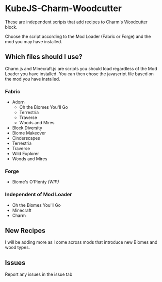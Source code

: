 # KubeJS-Charm-Woodcutter
These are independent scripts that add recipes to Charm's Woodcutter block.

Choose the script according to the Mod Loader (Fabric or Forge) and the mod you may have installed.

## Which files should I use?

Charm.js and Minecraft.js are scripts you should load regardless of the Mod Loader you have installed.
You can then chose the javascript file based on the mod you have installed.

### Fabric

- Adorn
  - Oh the Biomes You'll Go
  - Terrestria
  - Traverse
  - Woods and Mires 
- Block Diversity
- Biome Makeover
- Cinderscapes
- Terrestria
- Traverse
- Wild Explorer
- Woods and Mires

### Forge

- Biome's O'Plenty *(WIP)*

### Independent of Mod Loader

- Oh the Biomes You'll Go
- Minecraft
- Charm

## New Recipes

I will be adding more as I come across mods that introduce new Biomes and wood types.

## Issues

Report any issues in the issue tab


